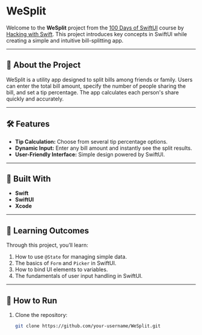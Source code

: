 # WeSplit

Welcome to the **WeSplit** project from the [100 Days of SwiftUI](https://www.hackingwithswift.com/100/swiftui) course by [Hacking with Swift](https://www.hackingwithswift.com). This project introduces key concepts in SwiftUI while creating a simple and intuitive bill-splitting app.

---

## 🚀 About the Project

WeSplit is a utility app designed to split bills among friends or family. Users can enter the total bill amount, specify the number of people sharing the bill, and set a tip percentage. The app calculates each person's share quickly and accurately.

---

## 🛠 Features

- **Tip Calculation:** Choose from several tip percentage options.
- **Dynamic Input:** Enter any bill amount and instantly see the split results.
- **User-Friendly Interface:** Simple design powered by SwiftUI.

---

## 🧰 Built With

- **Swift**
- **SwiftUI**
- **Xcode**

---

## 📝 Learning Outcomes

Through this project, you’ll learn:

1. How to use `@State` for managing simple data.
2. The basics of `Form` and `Picker` in SwiftUI.
3. How to bind UI elements to variables.
4. The fundamentals of user input handling in SwiftUI.

---

## 🔧 How to Run

1. Clone the repository:
   ```bash
   git clone https://github.com/your-username/WeSplit.git

